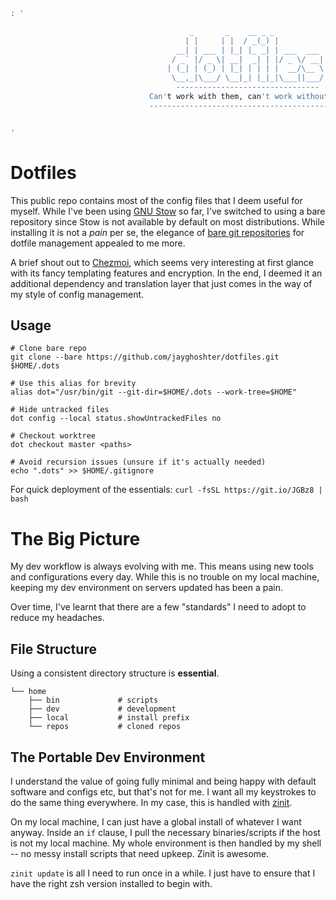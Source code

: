 ```bash
: '

                                        _       _    __ _ _
                                       | |     | |  / _(_) |
                                     __| | ___ | |_| |_ _| | ___  ___
                                    / _` |/ _ \| __|  _| | |/ _ \/ __|
                                   | (_| | (_) | |_| | | | |  __/\__ \
                                    \__,_|\___/ \__|_| |_|_|\___||___/
                                     --------------------------------          
                               Can't work with them, can't work without them
                               ---------------------------------------------


'
```

# Dotfiles

This public repo contains most of the config files that I deem useful for myself. While I've been using [GNU Stow]() so far, I've switched to using a bare repository since Stow is not available by default on most distributions. While installing it is not a _pain_ per se, the elegance of [bare git repositories](https://www.atlassian.com/git/tutorials/dotfiles) for dotfile management appealed to me more. 

A brief shout out to [Chezmoi](https://blog.lazkani.io/posts/backup/dotfiles-with-chezmoi/), which seems very interesting at first glance with its fancy templating features and encryption. In the end, I deemed it an additional dependency and translation layer that just comes in the way of my style of config management.

## Usage
```
# Clone bare repo
git clone --bare https://github.com/jayghoshter/dotfiles.git $HOME/.dots

# Use this alias for brevity
alias dot="/usr/bin/git --git-dir=$HOME/.dots --work-tree=$HOME"

# Hide untracked files
dot config --local status.showUntrackedFiles no

# Checkout worktree
dot checkout master <paths>

# Avoid recursion issues (unsure if it's actually needed)
echo ".dots" >> $HOME/.gitignore
```

For quick deployment of the essentials: `curl -fsSL https://git.io/JGBz8 | bash`

# The Big Picture

My dev workflow is always evolving with me. This means using new tools and configurations every day. While this is no trouble on my local machine, keeping my dev environment on servers updated has been a pain.

Over time, I've learnt that there are a few "standards" I need to adopt to reduce my headaches.

## File Structure

Using a consistent directory structure is **essential**. 

```
└── home
    ├── bin             # scripts 
    ├── dev             # development
    ├── local           # install prefix
    └── repos           # cloned repos
```

## The Portable Dev Environment

I understand the value of going fully minimal and being happy with default software and configs etc, but that's not for me. I want all my keystrokes to do the same thing everywhere. In my case, this is handled with [zinit](https://github.com/zdharma/zinit).

On my local machine, I can just have a global install of whatever I want anyway. Inside an `if` clause, I pull the necessary binaries/scripts if the host is not my local machine. My whole environment is then handled by my shell -- no messy install scripts that need upkeep. Zinit is awesome. 

`zinit update` is all I need to run once in a while. I just have to ensure that I have the right zsh version installed to begin with. 


